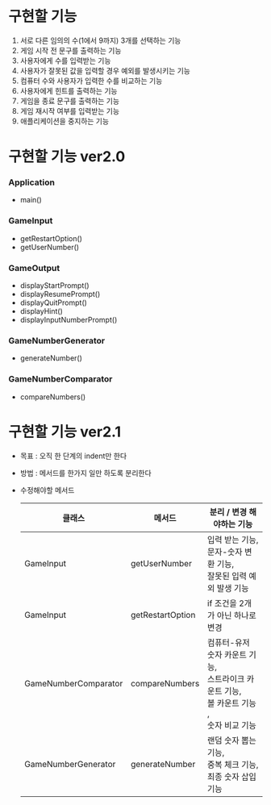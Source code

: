 # 구현할 기능 

1. 서로 다른 임의의 수(1에서 9까지) 3개를 선택하는 기능
2. 게임 시작 전 문구를 출력하는 기능
3. 사용자에게 수를 입력받는 기능
4. 사용자가 잘못된 값을 입력할 경우 예외를 발생시키는 기능
5. 컴퓨터 수와 사용자가 입력한 수를 비교하는 기능
6. 사용자에게 힌트를 출력하는 기능
7. 게임을 종료 문구를 출력하는 기능
8. 게임 재시작 여부를 입력받는 기능
9. 애플리케이션을 중지하는 기능

# 구현할 기능 ver2.0

### Application
- main()

### GameInput
- getRestartOption()
- getUserNumber()

### GameOutput
- displayStartPrompt()
- displayResumePrompt()
- displayQuitPrompt()
- displayHint()
- displayInputNumberPrompt()

### GameNumberGenerator
- generateNumber()

### GameNumberComparator
- compareNumbers()

# 구현할 기능 ver2.1

- 목표 : 오직 한 단계의 indent만 한다
- 방법 : 메서드를 한가지 일만 하도록 분리한다
- 수정해야할 메서드

    | 클래스       | 메서드           | 분리 / 변경 해야하는 기능                                                   |
    |-----------|---------------|-------------------------------------------------------------------|
    | GameInput | getUserNumber | 입력 받는 기능, <br/>문자-숫자 변환 기능, <br/>잘못된 입력 예외 발생 기능                  | 
    | GameInput      | getRestartOption | if 조건을 2개가 아닌 하나로 변경                                              |  
    | GameNumberComparator | compareNumbers | 컴퓨터-유저 숫자 카운트 기능,<br/>스트라이크 카운트 기능, <br/>볼 카운트 기능 , <br/>숫자 비교 기능 |
    | GameNumberGenerator      | generateNumber          | 랜덤 숫자 뽑는 기능, <br/>중복 체크 기능, <br/>최종 숫자 삽입 기능  |